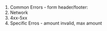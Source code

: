 1. Common Errors - form header/footer:
  1. Network
  2. 4xx-5xx
2. Specific Erros - amount invalid, max amount
